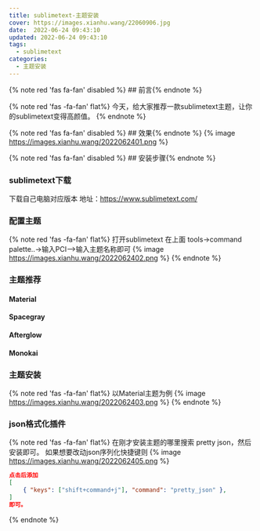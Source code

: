 ```yaml
---
title: sublimetext-主题安装
cover: https://images.xianhu.wang/22060906.jpg
date:  2022-06-24 09:43:10
updated: 2022-06-24 09:43:10
tags:
  - sublimetext
categories:
  - 主题安装
---
```


{% note red 'fas fa-fan' disabled %} ## 前言{% endnote %}

{% note red  'fas -fa-fan' flat%} 
今天，给大家推荐一款sublimetext主题，让你的sublimetext变得高颜值。
{% endnote %}

{% note red 'fas fa-fan' disabled %} ## 效果{% endnote %}
{% image https://images.xianhu.wang/2022062401.png %}

{% note red 'fas fa-fan' disabled %} ## 安装步骤{% endnote %}
### sublimetext下载
下载自己电脑对应版本
地址：https://www.sublimetext.com/

### 配置主题
{% note red  'fas -fa-fan' flat%} 
打开sublimetext 在上面 tools->command palette..->输入PCI-->输入主题名称即可
{% image https://images.xianhu.wang/2022062402.png %}
{% endnote %}

### 主题推荐

#### Material
#### Spacegray
#### Afterglow
#### Monokai

### 主题安装
{% note red  'fas -fa-fan' flat%} 
以Material主题为例
{% image https://images.xianhu.wang/2022062403.png %}
{% endnote %}

### json格式化插件
{% note red  'fas -fa-fan' flat%} 
在刚才安装主题的哪里搜索 pretty json，然后安装即可。
如果想要改动json序列化快捷键则
{% image https://images.xianhu.wang/2022062405.png %}
```json
点击后添加
[
	{ "keys": ["shift+command+j"], "command": "pretty_json" },
]
即可。
```
{% endnote %}
